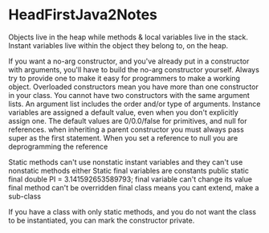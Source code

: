 # HeadFirstJava2Notes
Objects live in the heap while methods & local variables live in the stack.
Instant variables live within the object they belong to, on the heap.

If you want a no-arg constructor, and you've already put in a constructor with arguments, you'll have to build the no-arg constructor yourself. Always try to provide one to make it easy for programmers to make a working object.
Overloaded constructors mean you have more than one constructor in your class.
You cannot have two constructors with the same argument lists. An argument list includes the order and/or type of arguments.
Instance variables are assigned a default value, even when you don't explicitly assign one. The default values are 0/0.0/false for primitives, and null for references.
when inheriting a parent constructor you must always pass super as the first statement.
When you set a reference to null you are deprogramming the reference 

Static methods can't use nonstatic instant variables and they can't use nonstatic methods either
Static final variables are constants
public static final double PI = 3.141592653589793;
final variable can't change its value 
final method can't be overridden
final class means you cant extend, make a sub-class

If you have a class with only static methods, and you do not want the class to be instantiated, you can mark the constructor private.
